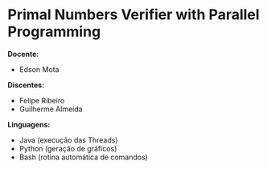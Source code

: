 # Primal Numbers Verifier with Parallel Programming

**Docente:**

- Edson Mota

**Discentes:**

- Felipe Ribeiro
- Guilherme Almeida

**Linguagens:**

- Java (execução das Threads)
- Python (geração de gráficos)
- Bash (rotina automática de comandos)